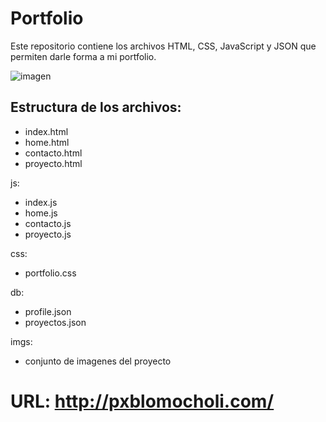 # Portfolio
Este repositorio contiene los archivos HTML, CSS, JavaScript y JSON que permiten darle forma a mi portfolio.

![imagen](https://github.com/PabloMocholi/Portfolio/assets/148113056/f771a713-db60-448f-9ced-28192e124141)


## Estructura de los archivos:

- index.html
- home.html
- contacto.html
- proyecto.html

js:
- index.js
- home.js
- contacto.js
- proyecto.js

css:
- portfolio.css

db: 
- profile.json
- proyectos.json

imgs: 
- conjunto de imagenes del proyecto

# URL: http://pxblomocholi.com/
